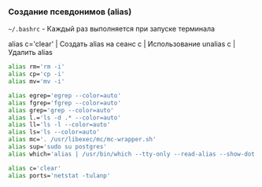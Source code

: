 ### Создание псевдонимов (alias)

`~/.bashrc` - Каждый раз выполняется при запуске терминала

alias c='clear' | Создать alias на сеанс
с               | Использование
unalias c       | Удалить alias      


```bash
alias rm='rm -i'
alias cp='cp -i'
alias mv='mv -i'

alias egrep='egrep --color=auto'
alias fgrep='fgrep --color=auto'
alias grep='grep --color=auto'
alias l.='ls -d .* --color=auto'
alias ll='ls -l --color=auto'
alias ls='ls --color=auto'
alias mc='. /usr/libexec/mc/mc-wrapper.sh'
alias sup='sudo su postgres'
alias which='alias | /usr/bin/which --tty-only --read-alias --show-dot --show-tilde'

alias c='clear'
alias ports='netstat -tulanp'
```


